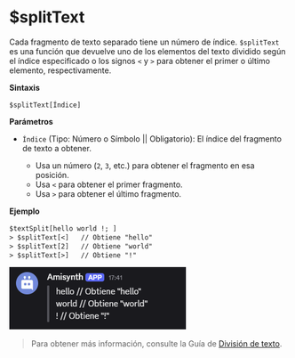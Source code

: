 # $splitText  

Cada fragmento de texto separado tiene un número de índice. `$splitText` es una función que devuelve uno de los elementos del texto dividido según el índice especificado o los signos `<` y `>` para obtener el primer o último elemento, respectivamente.  

**Sintaxis**
```
$splitText[Índice]
```

**Parámetros**  

- `Índice` (Tipo: Número o Símbolo || Obligatorio): El índice del fragmento de texto a obtener.  

  - Usa un número (`2`, `3`, etc.) para obtener el fragmento en esa posición.  
  - Usa `<` para obtener el primer fragmento.  
  - Usa `>` para obtener el último fragmento.  

**Ejemplo**  

```plaintext
$textSplit[hello world !; ]
> $splitText[<]   // Obtiene "hello"
> $splitText[2]   // Obtiene "world"
> $splitText[>]   // Obtiene "!"
```

![alt text](image-31.png)


> Para obtener más información, consulte la Guía de [División de texto](/gen/texto.md).